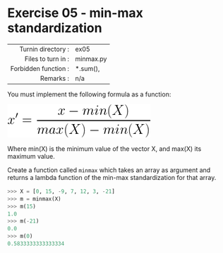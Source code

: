# Exercise 05 - min-max standardization

|                         |                    |
| -----------------------:| ------------------ |
|   Turnin directory :    |  ex05              |
|   Files to turn in :    |  minmax.py         |
|   Forbidden function :  |  *.sum(),          |
|   Remarks :             |  n/a               |

You must implement the following formula as a function: 
  
![image info](../assets/min-max.png)

Where min(X) is the minimum value of the vector X, and max(X) its maximum value.

Create a function called `minmax` which takes an array as argument and returns a lambda function of the min-max standardization for that array.

```python
>>> X = [0, 15, -9, 7, 12, 3, -21]
>>> m = minmax(X)
>>> m(15)
1.0
>>> m(-21)
0.0
>>> m(0)
0.5833333333333334
```
